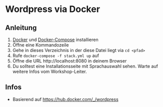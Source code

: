 # Wordpress via Docker

## Anleitung

1. [Docker](https://docs.docker.com/get-docker/) und [Docker-Compose](https://docs.docker.com/compose/install/) installieren
2. Öffne eine Kommandozeile
3. Gehe in dieses Verzeichnis in der diese Datei liegt via `cd <pfad>`
4. Rufe `docker-compose -f stack.yml up` auf
5. Öffne die URL http://localhost:8080 in deinem Browser
6. Du solltest eine Installationsseite mit Sprachauswahl sehen. Warte auf
   weitere Infos vom Workshop-Leiter.

## Infos

- Basierend auf https://hub.docker.com/_/wordpress
